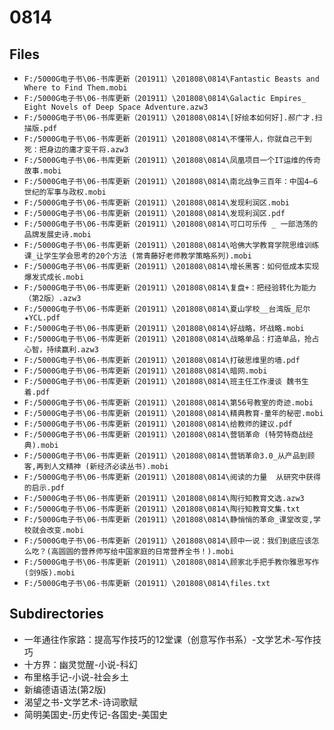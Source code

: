 # 0814

## Files

- `F:/5000G电子书\06-书库更新（201911）\201808\0814\Fantastic Beasts and Where to Find Them.mobi`
- `F:/5000G电子书\06-书库更新（201911）\201808\0814\Galactic Empires_ Eight Novels of Deep Space Adventure.azw3`
- `F:/5000G电子书\06-书库更新（201911）\201808\0814\[好绘本如何好].郝广才.扫描版.pdf`
- `F:/5000G电子书\06-书库更新（201911）\201808\0814\不懂带人，你就自己干到死：把身边的庸才变干将.azw3`
- `F:/5000G电子书\06-书库更新（201911）\201808\0814\凤凰项目一个IT运维的传奇故事.mobi`
- `F:/5000G电子书\06-书库更新（201911）\201808\0814\南北战争三百年：中国4—6世纪的军事与政权.mobi`
- `F:/5000G电子书\06-书库更新（201911）\201808\0814\发现利润区.mobi`
- `F:/5000G电子书\06-书库更新（201911）\201808\0814\发现利润区.pdf`
- `F:/5000G电子书\06-书库更新（201911）\201808\0814\可口可乐传 _ 一部浩荡的品牌发展史诗.mobi`
- `F:/5000G电子书\06-书库更新（201911）\201808\0814\哈佛大学教育学院思维训练课_让学生学会思考的20个方法 (常青藤好老师教学策略系列).mobi`
- `F:/5000G电子书\06-书库更新（201911）\201808\0814\增长黑客：如何低成本实现爆发式成长.mobi`
- `F:/5000G电子书\06-书库更新（201911）\201808\0814\复盘+：把经验转化为能力（第2版）.azw3`
- `F:/5000G电子书\06-书库更新（201911）\201808\0814\夏山学校__台湾版_尼尔★YCL.pdf`
- `F:/5000G电子书\06-书库更新（201911）\201808\0814\好战略，坏战略.mobi`
- `F:/5000G电子书\06-书库更新（201911）\201808\0814\战略单品：打造单品，抢占心智，持续赢利.azw3`
- `F:/5000G电子书\06-书库更新（201911）\201808\0814\打破思维里的墙.pdf`
- `F:/5000G电子书\06-书库更新（201911）\201808\0814\暗网.mobi`
- `F:/5000G电子书\06-书库更新（201911）\201808\0814\班主任工作漫谈 魏书生着.pdf`
- `F:/5000G电子书\06-书库更新（201911）\201808\0814\第56号教室的奇迹.mobi`
- `F:/5000G电子书\06-书库更新（201911）\201808\0814\精典教育-童年的秘密.mobi`
- `F:/5000G电子书\06-书库更新（201911）\201808\0814\给教师的建议.pdf`
- `F:/5000G电子书\06-书库更新（201911）\201808\0814\营销革命 (特劳特商战经典).mobi`
- `F:/5000G电子书\06-书库更新（201911）\201808\0814\营销革命3.0_从产品到顾客,再到人文精神 (新经济必读丛书).mobi`
- `F:/5000G电子书\06-书库更新（201911）\201808\0814\阅读的力量  从研究中获得的启示.pdf`
- `F:/5000G电子书\06-书库更新（201911）\201808\0814\陶行知教育文选.azw3`
- `F:/5000G电子书\06-书库更新（201911）\201808\0814\陶行知教育文集.txt`
- `F:/5000G电子书\06-书库更新（201911）\201808\0814\静悄悄的革命_课堂改变,学校就会改变.mobi`
- `F:/5000G电子书\06-书库更新（201911）\201808\0814\顾中一说：我们到底应该怎么吃？(高圆圆的营养师写给中国家庭的日常营养全书！).mobi`
- `F:/5000G电子书\06-书库更新（201911）\201808\0814\顾家北手把手教你雅思写作(剑9版).mobi`
- `F:/5000G电子书\06-书库更新（201911）\201808\0814\files.txt`

## Subdirectories

- 一年通往作家路：提高写作技巧的12堂课（创意写作书系）-文学艺术-写作技巧
- 十方界：幽灵觉醒-小说-科幻
- 布里格手记-小说-社会乡土
- 新编德语语法(第2版)
- 渴望之书-文学艺术-诗词歌赋
- 简明美国史-历史传记-各国史-美国史
